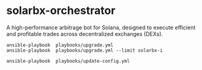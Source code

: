 # solarbx-orchestrator

A high-performance arbitrage bot for Solana, designed to execute efficient and profitable trades across decentralized exchanges (DEXs).

```
ansible-playbook  playbooks/upgrade.yml
ansible-playbook  playbooks/upgrade.yml --limit solarbx-i
```

```
ansible-playbook  playbooks/update-config.yml
```
